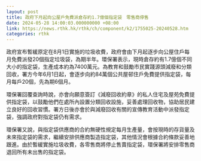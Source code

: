 ```yaml
---
layout: post
title: 政府下月起向公屋戶免費派倉存約1.7億個指定袋　零售商停售
date: 2024-05-28 14:00:03.000000000 +08:00
link: https://news.rthk.hk/rthk/ch/component/k2/1755025-20240528.htm
categories: rthk
---
```


政府宣布暫緩原定在8月1日實施的垃圾收費，政府會由下月起逐步向公屋住戶每月免費派發20個指定垃圾袋，為期半年。環保署表示，現時倉存約有1.7億個不同大小的指定袋，生產成本約為7400萬元。為教育和鼓勵市民實踐源頭減廢和分類回收，署方今年6月1日起，會逐步向約84萬個公共屋邨住戶免費提供指定袋，每月每戶20個，先為期6個月。

環保署回覆查詢時說，亦會向願意簽訂《減廢回收約章》的私人住宅及屋苑免費提供指定袋，以鼓勵他們在處所內設置分類回收設施，妥善處理回收物，協助居民建立良好的回收習慣。署方日後亦會於與減廢回收有關的宣傳教育活動中派發指定袋，強調政府對指定袋仍有需求。

環保署又說，與指定袋供應商的合約無硬性規定每月生產量，會按現時的存貨量及未來指定袋的需求，繼續安排供應商製造指定袋，其他情況會根據合約條款妥善地跟進。由於暫緩實施垃圾收費，各零售商將停止售賣指定袋，環保署將安排零售商退回所有未出售的指定袋。
